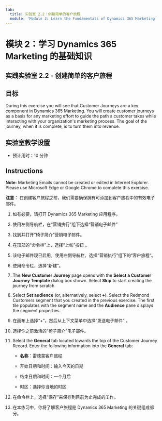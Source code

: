 ```yaml
---
lab:
  title: 实验室 2.2：创建简单的客户旅程
  module: 'Module 2: Learn the Fundamentals of Dynamics 365 Marketing'
---
```


<a name="module-2-learn-the-fundamentals-of-dynamics-365-marketing"></a>模块 2：学习 Dynamics 365 Marketing 的基础知识
========================

## <a name="practice-lab-22---create-a-simple-customer-journey"></a>实践实验室 2.2 - 创建简单的客户旅程

## <a name="objectives"></a>目标

During this exercise you will see that Customer Journeys are a key component in Dynamics 365 Marketing. You will create customer journeys as a basis for any marketing effort to guide the path a customer takes while interacting with your organization's marketing process. The goal of the journey, when it is complete, is to turn them into revenue.

## <a name="lab-setup"></a>实验室教学设置

  - 预计用时：10 分钟

## <a name="instructions"></a>Instructions

<bpt id="p1">**</bpt>Note:<ept id="p1">**</ept> Marketing Emails cannot be created or edited in Internet Explorer. Please use Microsoft Edge or Google Chrome to complete this exercise.

**注意：** 在创建客户旅程之前，我们需要确保拥有可添加到客户旅程中的有效电子邮件。 

1. 如有必要，请打开 Dynamics 365 Marketing 应用程序。 

2. 使用左侧导航栏，在“营销执行”组下选择“营销电子邮件”

3. 找到并打开“椅子简介”营销电子邮件。  

4. 在顶部的“命令栏”上，选择“上线”按钮 。 

5. 该电子邮件现已启用，使用左侧导航栏，选择“营销执行”组下的“客户旅程”。

6. 使用命令栏，选择“新建”。

7. The <bpt id="p1">**</bpt>New Customer Journey<ept id="p1">**</ept> page opens with the <bpt id="p2">**</bpt>Select a Customer Journey Template<ept id="p2">**</ept> dialog box shown. Select <bpt id="p1">**</bpt>Skip<ept id="p1">**</ept> to start creating the journey from scratch.

8. Select <bpt id="p1">**</bpt>Set audience<ept id="p1">**</ept> (or, alternatively, select <bpt id="p2">**</bpt><ph id="ph1">+</ph><ept id="p2">**</ept>). Select the Redmond Customers segment that you created in the previous exercise. The first tile populates with the segment name and the <bpt id="p1">**</bpt>Audience<ept id="p1">**</ept> pane displays the segment properties.

9. 在画布上选择“+”，然后从上下文菜单中选择“发送电子邮件” 。

10. 选择你之前激活的“椅子简介”电子邮件。 

11. Select the <bpt id="p1">**</bpt>General<ept id="p1">**</ept> tab located towards the top of the Customer Journey Record. Enter the following information into the <bpt id="p1">**</bpt>General<ept id="p1">**</ept> tab:

    - **名称**：雷德蒙客户旅程

    - 开始日期和时间：输入今天的日期

    - 结束日期和时间：一个月后

    - 时区：选择你当地的时区 

12. 在命令栏上，选择“保存”来保存到目前为止完成的工作。

13. 在本练习中，你将了解客户旅程是 Dynamics 365 Marketing 的关键组成部分。

